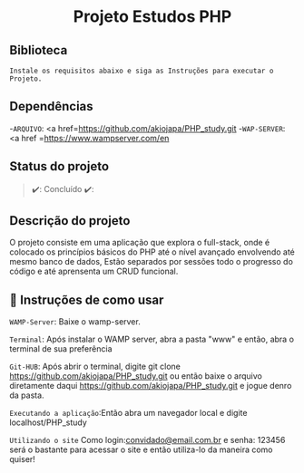 <h1 align = "center" > Projeto Estudos PHP </h1>


## Biblioteca ##
```
Instale os requisitos abaixo e siga as Instruções para executar o Projeto.
```



## Dependências 

-`ARQUIVO`: <a href=https://github.com/akiojapa/PHP_study.git</a>
-`WAP-SERVER`: <a href =https://www.wampserver.com/en</a>




## Status do projeto 
> ✔️: Concluído ✔️:


## Descrição do projeto 

O projeto consiste em uma aplicação que explora o full-stack, onde é colocado os princípios básicos do PHP até o nível avançado envolvendo até mesmo banco de dados,
Estão separados por sessões todo o progresso do código e até aprensenta um CRUD funcional.

## :hammer: Instruções de como usar

`WAMP-Server`: Baixe o wamp-server.

`Terminal`: Após instalar o WAMP server, abra a pasta "www" e então, abra o terminal de sua preferência

`Git-HUB`: Após abrir o terminal, digite git clone https://github.com/akiojapa/PHP_study.git ou então baixe o arquivo diretamente daqui https://github.com/akiojapa/PHP_study.git
e jogue denro da pasta.

`Executando a aplicação`:Então abra um navegador local e digite localhost/PHP_study

`Utilizando o site` Como login:convidado@email.com.br e senha: 123456 será o bastante para acessar o site e então utiliza-lo da maneira como quiser!
  


##

